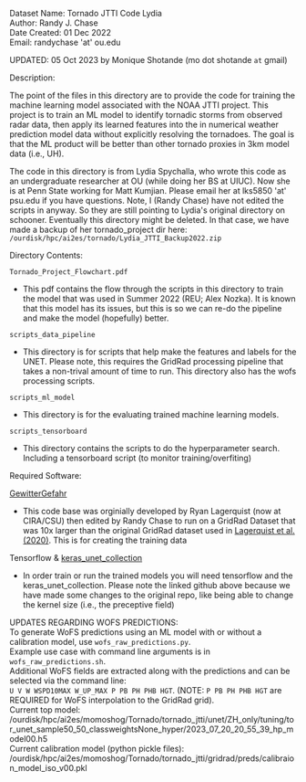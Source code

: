 Dataset Name: Tornado JTTI Code Lydia  
Author: Randy J. Chase  
Date Created: 01 Dec 2022  
Email: randychase 'at' ou.edu  

UPDATED: 05 Oct 2023 by Monique Shotande (mo dot shotande `at` gmail)


Description:

The point of the files in this directory are to provide the code for training the machine learning model associated with the NOAA JTTI project. This project is to train an ML model to identify tornadic storms from observed radar data, then apply its learned features into the in numerical weather prediction model data without explicitly resolving the tornadoes. The goal is that the ML product will be better than other tornado proxies in 3km model data (i.e., UH). 

The code in this directory is from Lydia Spychalla, who wrote this code as an undergraduate researcher at OU (while doing her BS at UIUC). Now she is at Penn State working for Matt Kumjian. Please email her at lks5850 'at' psu.edu if you have questions. Note, I (Randy Chase) have not edited the scripts in anyway. So they are still pointing to Lydia's original directory on schooner. Eventually this directory might be deleted. In that case, we have made a backup of her tornado_project dir here: ```/ourdisk/hpc/ai2es/tornado/Lydia_JTTI_Backup2022.zip```

Directory Contents:

```Tornado_Project_Flowchart.pdf```

- This pdf contains the flow through the scripts in this directory to train the model that was used in Summer 2022 (REU; Alex Nozka). It is known that this model has its issues, but this is so we can re-do the pipeline and make the model (hopefully) better. 

```scripts_data_pipeline```

- This directory is for scripts that help make the features and labels for the UNET. Please note, this requires the GridRad processing pipeline that takes a non-trival amount of time to run. This directory also has the wofs processing scripts. 

```scripts_ml_model```

- This directory is for the evaluating trained machine learning models. 

```scripts_tensorboard```

- This directory contains the scripts to do the hyperparameter search. Including a tensorboard script (to monitor training/overfiting)

Required Software: 

[GewitterGefahr](https://github.com/dopplerchase/GewitterGefahr) 

- This code base was orginially developed by Ryan Lagerquist (now at CIRA/CSU) then edited by Randy Chase to run on a GridRad Dataset that was 10x larger than the original GridRad dataset used in [Lagerquist et al. (2020)](https://journals.ametsoc.org/view/journals/mwre/148/7/mwrD190372.xml). This is for creating the training data
 
Tensorflow & [keras_unet_collection](https://github.com/ai2es/keras-unet-collection)

- In order train or run the trained models you will need tensorflow and the keras_unet_collection. Please note the linked github above because we have made some changes to the original repo, like being able to change the kernel size (i.e., the preceptive field)



UPDATES REGARDING WOFS PREDICTIONS:   
To generate WoFS predictions using an ML model with or without a calibration model, use `wofs_raw_predictions.py`.   
Example use case with command line arguments is in `wofs_raw_predictions.sh`.   
Additional WoFS fields are extracted along with the predictions and can be selected via the command line:   
`U V W WSPD10MAX W_UP_MAX P PB PH PHB HGT`. (NOTE: `P PB PH PHB HGT` are REQUIRED for WoFS interpolation to the GridRad grid).   
Current top model: /ourdisk/hpc/ai2es/momoshog/Tornado/tornado_jtti/unet/ZH_only/tuning/tor_unet_sample50_50_classweightsNone_hyper/2023_07_20_20_55_39_hp_model00.h5   
Current calibration model (python pickle files): /ourdisk/hpc/ai2es/momoshog/Tornado/tornado_jtti/gridrad/preds/calibraion_model_iso_v00.pkl


